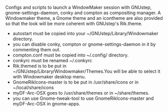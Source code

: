 Configs and scripts to launch a WindowMaker session with GNUstep, gnome-settings-daemon, conky and compton as compositing manager. A Windowmaker theme, a Gnome theme and an icontheme are also provided so that the look will be more coherent with GNUstep's Rik.theme.


- autostart must be copied into your ~/GNUstep/Library/Windowmaker directory.
- you can disable conky, compton or gnome-settings-daemon in it by commenting them out.
- compton.conf must be copied into ~/.config/ directory.
- conkyrc must be renamed ~/.conkyrc
- Rik.themed is to be put in  ~/GNUstep/Library/Windowmaker/Themes.You will be able to select it with Windowmaker desktop menu.
- GnomeRikIcons-master is to be put in /usr/share/icons or in ~/local/share/icons
- myDF-Arc-OSX goes to /usr/share/themes or in ~/share/themes.
- you can use Gnome-tweak-tool to use GnomeRikIcons-master and myDF-Arc-OSX in gnome-apps.

